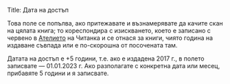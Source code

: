 Title: Дата на достъп

Това поле се попълва, ако притежавате и възнамерявате да качите скан на цялата книга; то кореспондира с изискването, което е записано с червено в [Ателието](https://chitanka.info/workroom) на Читанка и се отнася за книги, чиято година на издаване съвпада или е по-скорошна от посочената там.

Датата на достъп е +5 години, т.е. ако е издадена 2017 г., в полето записвате — 01.01.2023 г.  Ако разполагате с конкретна дата или месец, прибавяте 5 години и я записвате.
